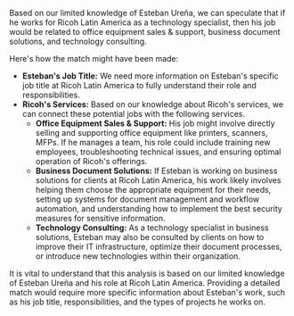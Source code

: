 Based on our limited knowledge of Esteban Ureña, we can speculate that if he works for Ricoh Latin America as a technology specialist, then his job would be related to office equipment sales & support, business document solutions, and technology consulting.

Here's how the match might have been made:
* **Esteban's Job Title:** We need more information on Esteban's specific job title at Ricoh Latin America to fully understand their role and responsibilities. 
* **Ricoh's Services:**  Based on our knowledge about Ricoh's services, we can connect these potential jobs with the following services.
    *   **Office Equipment Sales & Support:** His job might involve directly selling and supporting office equipment like printers, scanners, MFPs. If he manages a team, his role could include training new employees, troubleshooting technical issues, and ensuring optimal operation of Ricoh's offerings. 
    *   **Business Document Solutions:**  If Esteban is working on business solutions for clients at Ricoh Latin America, his work likely involves helping them choose the appropriate equipment for their needs, setting up systems for document management and workflow automation, and understanding how to implement the best security measures for sensitive information. 
    *   **Technology Consulting:** As a technology specialist in business solutions, Esteban may also be consulted by clients on how to improve their IT infrastructure, optimize their document processes, or introduce new technologies within their organization.  



It is vital to understand that this analysis is based on our limited knowledge of Esteban Ureña and his role at Ricoh Latin America. Providing a detailed match would require more specific information about Esteban's work, such as his job title, responsibilities, and the types of projects he works on.